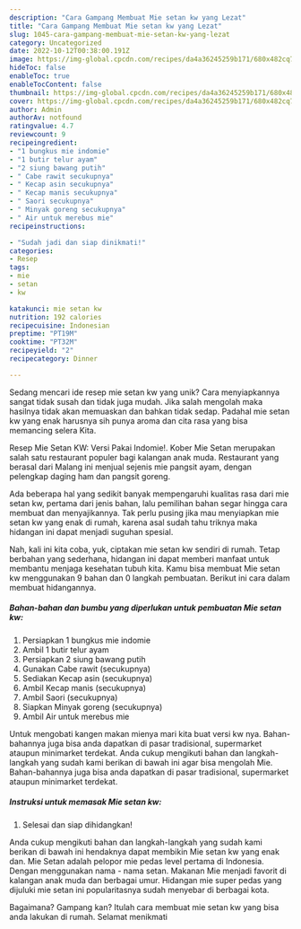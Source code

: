```yaml
---
description: "Cara Gampang Membuat Mie setan kw yang Lezat"
title: "Cara Gampang Membuat Mie setan kw yang Lezat"
slug: 1045-cara-gampang-membuat-mie-setan-kw-yang-lezat
category: Uncategorized
date: 2022-10-12T00:38:00.191Z
image: https://img-global.cpcdn.com/recipes/da4a36245259b171/680x482cq70/mie-setan-kw-foto-resep-utama.jpg
hideToc: false
enableToc: true
enableTocContent: false
thumbnail: https://img-global.cpcdn.com/recipes/da4a36245259b171/680x482cq70/mie-setan-kw-foto-resep-utama.jpg
cover: https://img-global.cpcdn.com/recipes/da4a36245259b171/680x482cq70/mie-setan-kw-foto-resep-utama.jpg
author: Admin
authorAv: notfound
ratingvalue: 4.7
reviewcount: 9
recipeingredient:
- "1 bungkus mie indomie"
- "1 butir telur ayam"
- "2 siung bawang putih"
- " Cabe rawit secukupnya"
- " Kecap asin secukupnya"
- " Kecap manis secukupnya"
- " Saori secukupnya"
- " Minyak goreng secukupnya"
- " Air untuk merebus mie"
recipeinstructions:

- "Sudah jadi dan siap dinikmati!"
categories:
- Resep
tags:
- mie
- setan
- kw

katakunci: mie setan kw 
nutrition: 192 calories
recipecuisine: Indonesian
preptime: "PT19M"
cooktime: "PT32M"
recipeyield: "2"
recipecategory: Dinner

---
```





Sedang mencari ide resep mie setan kw yang unik? Cara menyiapkannya sangat tidak susah dan tidak juga mudah. Jika salah mengolah maka hasilnya tidak akan memuaskan dan bahkan tidak sedap. Padahal mie setan kw yang enak harusnya sih punya aroma dan cita rasa yang bisa memancing selera Kita.





Resep Mie Setan KW: Versi Pakai Indomie!. Kober Mie Setan merupakan salah satu restaurant populer bagi kalangan anak muda. Restaurant yang berasal dari Malang ini menjual sejenis mie pangsit ayam, dengan pelengkap daging ham dan pangsit goreng.

Ada beberapa hal yang sedikit banyak mempengaruhi kualitas rasa dari mie setan kw, pertama dari jenis bahan, lalu pemilihan bahan segar hingga cara membuat dan menyajikannya. Tak perlu pusing jika mau menyiapkan mie setan kw yang enak di rumah, karena asal sudah tahu triknya maka hidangan ini dapat menjadi suguhan spesial.






Nah, kali ini kita coba, yuk, ciptakan mie setan kw sendiri di rumah. Tetap berbahan yang sederhana, hidangan ini dapat memberi manfaat untuk membantu menjaga kesehatan tubuh kita. Kamu bisa membuat Mie setan kw menggunakan 9 bahan dan 0 langkah pembuatan. Berikut ini cara dalam membuat hidangannya.

<!--inarticleads1-->

##### Bahan-bahan dan bumbu yang diperlukan untuk pembuatan Mie setan kw:

1. Persiapkan 1 bungkus mie indomie
1. Ambil 1 butir telur ayam
1. Persiapkan 2 siung bawang putih
1. Gunakan  Cabe rawit (secukupnya)
1. Sediakan  Kecap asin (secukupnya)
1. Ambil  Kecap manis (secukupnya)
1. Ambil  Saori (secukupnya)
1. Siapkan  Minyak goreng (secukupnya)
1. Ambil  Air untuk merebus mie


Untuk mengobati kangen makan mienya mari kita buat versi kw nya. Bahan-bahannya juga bisa anda dapatkan di pasar tradisional, supermarket ataupun minimarket terdekat. Anda cukup mengikuti bahan dan langkah-langkah yang sudah kami berikan di bawah ini agar bisa mengolah Mie. Bahan-bahannya juga bisa anda dapatkan di pasar tradisional, supermarket ataupun minimarket terdekat. 

<!--inarticleads2-->

##### Instruksi untuk memasak Mie setan kw:


1. Selesai dan siap dihidangkan!

Anda cukup mengikuti bahan dan langkah-langkah yang sudah kami berikan di bawah ini hendaknya dapat membikin Mie setan kw yang enak dan. Mie Setan adalah pelopor mie pedas level pertama di Indonesia. Dengan menggunakan nama - nama setan. Makanan Mie menjadi favorit di kalangan anak muda dan berbagai umur. Hidangan mie super pedas yang dijuluki mie setan ini popularitasnya sudah menyebar di berbagai kota. 

Bagaimana? Gampang kan? Itulah cara membuat mie setan kw yang bisa anda lakukan di rumah. Selamat menikmati
